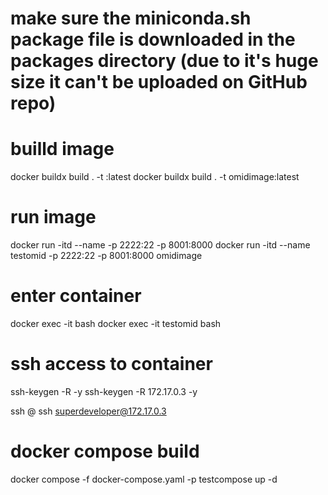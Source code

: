 # make sure the miniconda.sh package file is downloaded in the packages directory (due to it's huge size it can't be uploaded on GitHub repo)

# builld image
docker buildx build . -t <image-name>:latest
docker buildx build . -t omidimage:latest

# run image
docker run -itd --name <container-name> -p 2222:22 -p 8001:8000 <image-name>
docker run -itd --name testomid -p 2222:22 -p 8001:8000 omidimage

# enter container
docker exec -it <container-name> bash
docker exec -it testomid bash



# ssh access to container
ssh-keygen -R <container-internal-port> -y
ssh-keygen -R 172.17.0.3 -y

ssh <username>@<container-internal-port>
ssh superdeveloper@172.17.0.3

# docker compose build
docker compose -f docker-compose.yaml -p testcompose up -d



